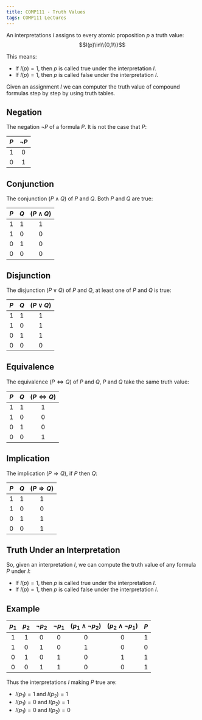 ```yaml
---
title: COMP111 - Truth Values
tags: COMP111 Lectures
---
```

An interpretations $I$ assigns to every atomic proposition $p$ a truth value:
$$I(p)\in\\{0,1\\}$$

This means:

* If $I(p)=1$, then $p$ is called true under the interpretation $I$.
* If $I(p)=1$, then $p$ is called false under the interpretation $I$.

Given an assignment $I$ we can computer the truth value of compound formulas step by step by using truth tables.

## Negation
The negation $\neg P$ of a formula $P$. It is not the case that $P$:

| $P$ | $\neg P$ |
| :-: | :-: |
| 1 | 0 |
| 0 | 1 |

## Conjunction
The conjunction $(P\wedge Q)$ of $P$ and $Q$. Both $P$ and $Q$ are true:

| $P$ | $Q$ | $(P\wedge Q)$ |
| :-: | :-: | :-: |
| 1 | 1 | 1 |
| 1 | 0 | 0 |
| 0 | 1 | 0 | 
| 0 | 0 | 0 |

## Disjunction
The disjunction $(P\vee Q)$ of $P$ and $Q$, at least one of $P$ and $Q$ is true:

| $P$ | $Q$ | $(P\vee Q)$ |
| :-: | :-: | :-: |
| 1 | 1 | 1 |
| 1 | 0 | 1 |
| 0 | 1 | 1 | 
| 0 | 0 | 0 |

## Equivalence
The equivalence $(P\Leftrightarrow Q)$ of $P$ and $Q$, $P$ and $Q$ take the same truth value:

| $P$ | $Q$ | $(P\Leftrightarrow Q)$ |
| :-: | :-: | :-: |
| 1 | 1 | 1 |
| 1 | 0 | 0 |
| 0 | 1 | 0 | 
| 0 | 0 | 1 |

## Implication
The implication $(P\Rightarrow Q)$, if $P$ then $Q$:


| $P$ | $Q$ | $(P\Rightarrow Q)$ |
| :-: | :-: | :-: |
| 1 | 1 | 1 |
| 1 | 0 | 0 |
| 0 | 1 | 1 | 
| 0 | 0 | 1 |

## Truth Under an Interpretation
So, given an interpretation $I$, we can compute the truth value of any formula $P$ under $I$:

* If $I(p)=1$, then $p$ is called true under the interpretation $I$.
* If $I(p)=1$, then $p$ is called false under the interpretation $I$.

## Example

| $p_1$ | $p_2$ | $\neg p_2$ | $\neg p_1$ | $(p_1\wedge\neg p_2)$ | $(p_2\wedge\neg p_1)$| $P$ |
| :-: | :-: | :-: | :-: | :-: | :-: | :-: |
| 1 | 1 | 0 | 0 | 0 | 0 | 1 |
| 1 | 0 | 1 | 0 | 1 | 0 | 0 |
| 0 | 1 | 0 | 1 | 0 | 1 | 1 |
| 0 | 0 | 1 | 1 | 0 | 0 | 1 |

Thus the interpretations $I$ making $P$ true are:

* $I(p_1)=1$ and $I(p_2)=1$
* $I(p_1)=0$ and $I(p_2)=1$
* $I(p_1)=0$ and $I(p_2)=0$